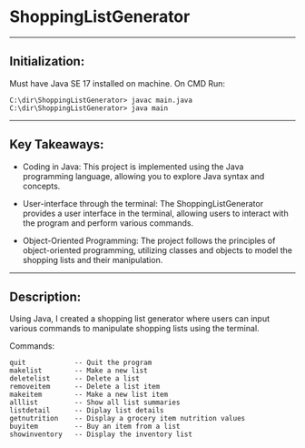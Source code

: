 # ShoppingListGenerator
---
## Initialization: 
Must have Java SE 17 installed on machine. On CMD Run:  
```
C:\dir\ShoppingListGenerator> javac main.java
C:\dir\ShoppingListGenerator> java main
```
---
## Key Takeaways: 
- Coding in Java: This project is implemented using the Java programming language, allowing you to explore Java syntax and concepts.

- User-interface through the terminal: The ShoppingListGenerator provides a user interface in the terminal, allowing users to interact with the program and perform various commands.

- Object-Oriented Programming: The project follows the principles of object-oriented programming, utilizing classes and objects to model the shopping lists and their manipulation.
---
## Description: 
Using Java, I created a shopping list generator where users can input various commands to manipulate shopping lists using the terminal. 

Commands: 
```
quit            -- Quit the program
makelist        -- Make a new list
deletelist      -- Delete a list
removeitem      -- Delete a list item
makeitem        -- Make a new list item
alllist         -- Show all list summaries
listdetail      -- Diplay list details 
getnutrition    -- Display a grocery item nutrition values
buyitem         -- Buy an item from a list
showinventory   -- Display the inventory list
```